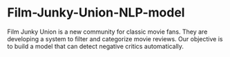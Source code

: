 # Film-Junky-Union-NLP-model
Film Junky Union is a new community for classic movie fans. They are developing a system to filter and categorize movie reviews. Our objective is to build a model that can detect negative critics automatically.
